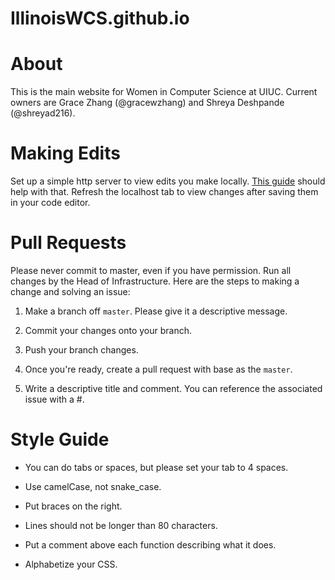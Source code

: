 IllinoisWCS.github.io
=====================

# About

This is the main website for Women in Computer Science at UIUC.
Current owners are Grace Zhang (@gracewzhang) and Shreya Deshpande (@shreyad216).

# Making Edits

Set up a simple http server to view edits you make locally. [This guide](https://developer.mozilla.org/en-US/docs/Learn/Common_questions/set_up_a_local_testing_server) should help with that. Refresh the localhost tab to view changes after saving them in your code editor.

# Pull Requests

Please never commit to master, even if you have permission.
Run all changes by the Head of Infrastructure. Here are the steps to making a change and solving an issue:

1) Make a branch off ```master```. Please give it a descriptive message.

2) Commit your changes onto your branch.

3) Push your branch changes.

4) Once you're ready, create a pull request with base as the ```master```.

5) Write a descriptive title and comment. You can reference the associated issue with a #.

# Style Guide
* You can do tabs or spaces, but please set your tab to 4 spaces.

* Use camelCase, not snake_case.

* Put braces on the right.

* Lines should not be longer than 80 characters.

* Put a comment above each function describing what it does.

* Alphabetize your CSS.
